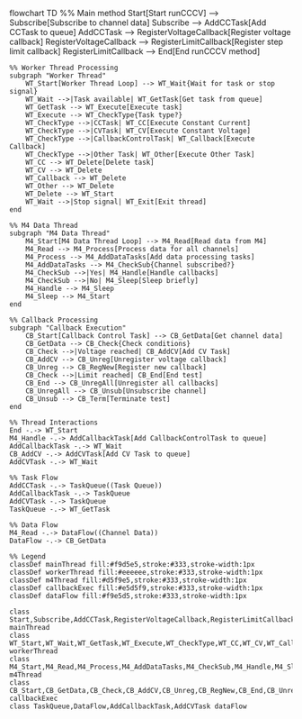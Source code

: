 flowchart TD
    %% Main method
    Start[Start runCCCV] --> Subscribe[Subscribe to channel data]
    Subscribe --> AddCCTask[Add CCTask to queue]
    AddCCTask --> RegisterVoltageCallback[Register voltage callback]
    RegisterVoltageCallback --> RegisterLimitCallback[Register step limit callback]
    RegisterLimitCallback --> End[End runCCCV method]
    
    %% Worker Thread Processing
    subgraph "Worker Thread"
        WT_Start[Worker Thread Loop] --> WT_Wait{Wait for task or stop signal}
        WT_Wait -->|Task available| WT_GetTask[Get task from queue]
        WT_GetTask --> WT_Execute[Execute task]
        WT_Execute --> WT_CheckType{Task type?}
        WT_CheckType -->|CCTask| WT_CC[Execute Constant Current]
        WT_CheckType -->|CVTask| WT_CV[Execute Constant Voltage]
        WT_CheckType -->|CallbackControlTask| WT_Callback[Execute Callback]
        WT_CheckType -->|Other Task| WT_Other[Execute Other Task]
        WT_CC --> WT_Delete[Delete task]
        WT_CV --> WT_Delete
        WT_Callback --> WT_Delete
        WT_Other --> WT_Delete
        WT_Delete --> WT_Start
        WT_Wait -->|Stop signal| WT_Exit[Exit thread]
    end
    
    %% M4 Data Thread
    subgraph "M4 Data Thread"
        M4_Start[M4 Data Thread Loop] --> M4_Read[Read data from M4]
        M4_Read --> M4_Process[Process data for all channels]
        M4_Process --> M4_AddDataTasks[Add data processing tasks]
        M4_AddDataTasks --> M4_CheckSub{Channel subscribed?}
        M4_CheckSub -->|Yes| M4_Handle[Handle callbacks]
        M4_CheckSub -->|No| M4_Sleep[Sleep briefly]
        M4_Handle --> M4_Sleep
        M4_Sleep --> M4_Start
    end
    
    %% Callback Processing
    subgraph "Callback Execution"
        CB_Start[Callback Control Task] --> CB_GetData[Get channel data]
        CB_GetData --> CB_Check{Check conditions}
        CB_Check -->|Voltage reached| CB_AddCV[Add CV Task]
        CB_AddCV --> CB_Unreg[Unregister voltage callback]
        CB_Unreg --> CB_RegNew[Register new callback]
        CB_Check -->|Limit reached| CB_End[End test]
        CB_End --> CB_UnregAll[Unregister all callbacks]
        CB_UnregAll --> CB_Unsub[Unsubscribe channel]
        CB_Unsub --> CB_Term[Terminate test]
    end
    
    %% Thread Interactions
    End -.-> WT_Start
    M4_Handle -.-> AddCallbackTask[Add CallbackControlTask to queue]
    AddCallbackTask -.-> WT_Wait
    CB_AddCV -.-> AddCVTask[Add CV Task to queue]
    AddCVTask -.-> WT_Wait
    
    %% Task Flow
    AddCCTask -.-> TaskQueue((Task Queue))
    AddCallbackTask -.-> TaskQueue
    AddCVTask -.-> TaskQueue
    TaskQueue -.-> WT_GetTask
    
    %% Data Flow
    M4_Read -.-> DataFlow((Channel Data))
    DataFlow -.-> CB_GetData
    
    %% Legend
    classDef mainThread fill:#f9d5e5,stroke:#333,stroke-width:1px
    classDef workerThread fill:#eeeeee,stroke:#333,stroke-width:1px
    classDef m4Thread fill:#d5f9e5,stroke:#333,stroke-width:1px
    classDef callbackExec fill:#e5d5f9,stroke:#333,stroke-width:1px
    classDef dataFlow fill:#f9e5d5,stroke:#333,stroke-width:1px
    
    class Start,Subscribe,AddCCTask,RegisterVoltageCallback,RegisterLimitCallback,End mainThread
    class WT_Start,WT_Wait,WT_GetTask,WT_Execute,WT_CheckType,WT_CC,WT_CV,WT_Callback,WT_Other,WT_Delete,WT_Exit workerThread
    class M4_Start,M4_Read,M4_Process,M4_AddDataTasks,M4_CheckSub,M4_Handle,M4_Sleep m4Thread
    class CB_Start,CB_GetData,CB_Check,CB_AddCV,CB_Unreg,CB_RegNew,CB_End,CB_UnregAll,CB_Unsub,CB_Term callbackExec
    class TaskQueue,DataFlow,AddCallbackTask,AddCVTask dataFlow